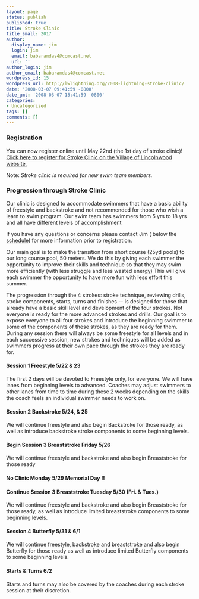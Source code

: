 ```yaml
---
layout: page
status: publish
published: true
title: Stroke Clinic
title_small: 2017
author:
  display_name: jim
  login: jim
  email: babaramdas4@comcast.net
  url: ''
author_login: jim
author_email: babaramdas4@comcast.net
wordpress_id: 15
wordpress_url: http://lwlightning.org/2008-lightning-stroke-clinic/
date: '2008-03-07 09:41:59 -0800'
date_gmt: '2008-03-07 15:41:59 -0800'
categories:
- Uncategorized
tags: []
comments: []
---
```


### Registration

You can now register online until May 22nd (the 1st day of stroke clinic)! <a href='https://connect001.rectrac.com/wbwsc/illincoln_1.wsc/wbsearch.html?xxmod=AR&xxactivitynumber=206701'>Click here to register for Stroke Clinic on the Village of Lincolnwood website.</a>

Note: _Stroke clinic is required for new swim team members._


### Progression through Stroke Clinic

Our clinic is designed to accommodate swimmers that have a basic ability of freestyle and backstroke and not recommended for those who wish a learn to swim program. Our swim team has swimmers from 5 yrs to 18 yrs and all have different levels of accomplishment

If you have any questions or concerns please contact Jim ( below the <a title="Registration &amp; Schedule" href="/stroke-clinic/registration-schedule/">schedule</a>) for more information prior to registration.

Our main goal is to make the transition from short course (25yd pools) to our long course pool, 50 meters. We do this by giving each swimmer the opportunity to improve their skills and technique so that they may swim more efficiently (with less struggle and less wasted energy) This will give each swimmer the opportunity to have more fun with less effort this summer.

The progression through the 4 strokes: stroke technique, reviewing drills, stroke components, starts, turns and finishes -- is designed for those that already have a basic skill level and development of the four strokes. Not everyone is ready for the more advanced strokes and drills. Our goal is to expose everyone to all four strokes and introduce the beginning swimmer to some of the components of these strokes, as they are ready for them. During any session there will always be some freestyle for all levels and in each successive session, new strokes and techniques will be added as swimmers progress at their own pace through the strokes they are ready for.

#### Session 1 Freestyle 5/22 &amp; 23

The first 2 days will be devoted to Freestyle only, for everyone. We will have lanes from beginning levels to advanced. Coaches may adjust swimmers to other lanes from time to time during these 2 weeks depending on the skills the coach feels an individual swimmer needs to work on.

#### Session 2 Backstroke 5/24, &amp; 25

We will continue freestyle and also begin Backstroke for those ready, as well as introduce backstroke stroke components to some beginning levels.

#### Begin Session 3 Breaststroke Friday 5/26

We will continue freestyle and backstroke and also begin Breaststroke for those ready

#### No Clinic Monday 5/29 Memorial Day !!

#### Continue Session 3 Breaststroke Tuesday 5/30  (Fri. &amp; Tues.)

We will continue freestyle and backstroke and also begin Breaststroke for those ready, as well as introduce limited breaststroke components to some beginning levels.

#### Session 4 Butterfly 5/31 &amp; 6/1

We will continue freestyle, backstroke and breaststroke and also begin Butterfly for those ready as well as introduce limited Butterfly components to some beginning levels.

#### Starts &amp; Turns 6/2

Starts and turns may also be covered by the coaches during each stroke session at their discretion.
